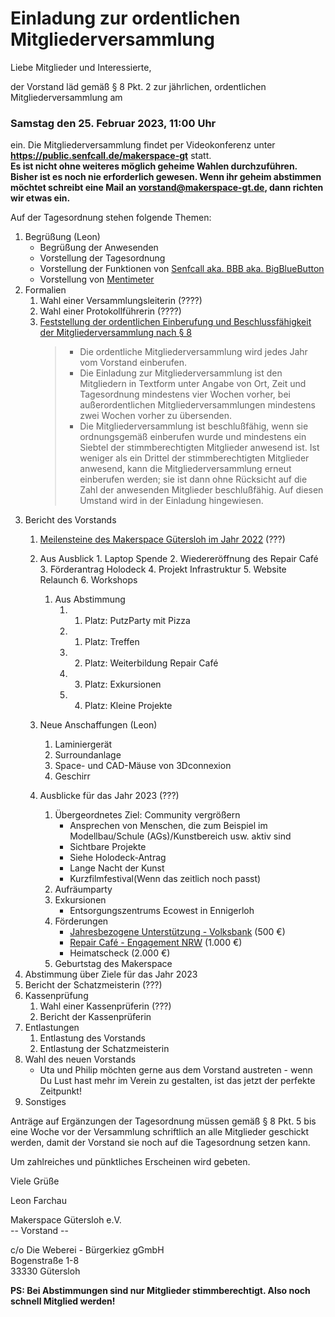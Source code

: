 # Einladung zur ordentlichen Mitgliederversammlung

Liebe Mitglieder und Interessierte,

der Vorstand läd gemäß § 8 Pkt. 2 zur jährlichen, ordentlichen Mitgliederversammlung am
### Samstag den 25. Februar 2023, 11:00 Uhr
ein. Die Mitgliederversammlung findet per Videokonferenz unter **https://public.senfcall.de/makerspace-gt** statt.  
**Es ist nicht ohne weiteres möglich geheime Wahlen durchzuführen. Bisher ist es noch nie erforderlich gewesen. Wenn ihr geheim abstimmen möchtet schreibt eine Mail an vorstand@makerspace-gt.de, dann richten wir etwas ein.**

Auf der Tagesordnung stehen folgende Themen:
1. Begrüßung (Leon)
	- Begrüßung der Anwesenden
	- Vorstellung der Tagesordnung
	- Vorstellung der Funktionen von [Senfcall aka. BBB aka. BigBlueButton](https://www.senfcall.de/)
	- Vorstellung von [Mentimeter](https://www.mentimeter.com/)
2. Formalien
	1. Wahl einer Versammlungsleiterin (????)
	2. Wahl einer Protokollführerin (????)
	3. [Feststellung der ordentlichen Einberufung und Beschlussfähigkeit der Mitgliederversammlung nach § 8](https://github.com/makerspace-gt/satzung-dokumente/blob/main/Satzung.md#-8-mitgliederversammlung)
		> - Die ordentliche Mitgliederversammlung wird jedes Jahr vom Vorstand einberufen.
		> - Die Einladung zur Mitgliederversammlung ist den Mitgliedern in Textform unter Angabe von Ort, Zeit und Tagesordnung mindestens vier Wochen vorher, bei außerordentlichen Mitgliederversammlungen mindestens zwei Wochen vorher zu übersenden.
		> - Die Mitgliederversammlung ist beschlußfähig, wenn sie ordnungsgemäß einberufen wurde und mindestens ein Siebtel der stimmberechtigten Mitglieder anwesend ist. Ist weniger als ein Drittel der stimmberechtigten Mitglieder anwesend, kann die Mitgliederversammlung erneut einberufen werden; sie ist dann ohne Rücksicht auf die Zahl der anwesenden Mitglieder beschlußfähig. Auf diesen Umstand wird in der Einladung hingewiesen.
3. Bericht des Vorstands
	1. [Meilensteine des Makerspace Gütersloh im Jahr 2022](https://forum.makerspace-gt.de/t/meilensteine-des-makerspace-guetersloh/119/5) (???)
	1. Aus Ausblick
			1. Laptop Spende
			2. Wiedereröffnung des Repair Café
			3. Förderantrag Holodeck
			4. Projekt Infrastruktur
			5. Website Relaunch
			6. Workshops
		1. Aus Abstimmung
			1. 1. Platz: PutzParty mit Pizza
			2. 1. Platz: Treffen
			3. 2. Platz: Weiterbildung Repair Café
			4. 3. Platz: Exkursionen
			5. 4. Platz: Kleine Projekte
    2. Neue Anschaffungen (Leon)
		1. Laminiergerät
		2. Surroundanlage
		3. Space- und CAD-Mäuse von 3Dconnexion
		4. Geschirr

	3. Ausblicke für das Jahr 2023 (???)
        1. Übergeordnetes Ziel: Community vergrößern
            - Ansprechen von Menschen, die zum Beispiel im Modellbau/Schule (AGs)/Kunstbereich usw. aktiv sind
            - Sichtbare Projekte
            - Siehe Holodeck-Antrag
            - Lange Nacht der Kunst
            - Kurzfilmfestival(Wenn das zeitlich noch passt)
		2. Aufräumparty
		3. Exkursionen
			- Entsorgungszentrums Ecowest in Ennigerloh
		4. Förderungen
			* [Jahresbezogene Unterstützung - Volksbank](https://forum.makerspace-gt.de/t/jahresbezogene-unterstuetzung-volksbank/432) (500 €)
            * [Repair Café - Engagement NRW](https://forum.makerspace-gt.de/t/repair-cafe-engagement-nrw/702) (1.000 €)
            * Heimatscheck (2.000 €)
        5. Geburtstag des Makerspace
4. Abstimmung über Ziele für das Jahr 2023
5. Bericht der Schatzmeisterin (???)
6. Kassenprüfung
	1. Wahl einer Kassenprüferin (???)
	2. Bericht der Kassenprüferin
7. Entlastungen
	1. Entlastung des Vorstands
	2. Entlastung der Schatzmeisterin
8. Wahl des neuen Vorstands
    - Uta und Philip möchten gerne aus dem Vorstand austreten - wenn Du Lust hast mehr im Verein zu gestalten, ist das jetzt der perfekte Zeitpunkt!
9.  Sonstiges

Anträge auf Ergänzungen der Tagesordnung müssen gemäß § 8 Pkt. 5 bis eine Woche vor der Versammlung schriftlich an alle Mitglieder geschickt werden, damit der Vorstand sie noch auf die Tagesordnung setzen kann.

Um zahlreiches und pünktliches Erscheinen wird gebeten.

Viele Grüße

Leon Farchau

Makerspace Gütersloh e.V.  
-- Vorstand --

c/o Die Weberei - Bürgerkiez gGmbH  
Bogenstraße 1-8  
33330 Gütersloh  

**PS: Bei Abstimmungen sind nur Mitglieder stimmberechtigt. Also noch schnell Mitglied werden!**